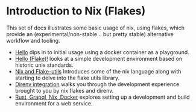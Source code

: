 # Introduction to Nix (Flakes)

This set of docs illustrates some basic usage of nix, using flakes,
which provide an (experimental/non-stable .. but pretty stable)
alternative workflow and tooling.

- [Hello](./hello) dips in to initial usage using a docker container
  as a playground.
- [Hello (Flake)!](./hello-flake) looks at a simple development
  environment based on historic unix standards.
- [ Nix and Flake-utils](./nix-flake-utils) Introduces some of the nix
  language along with starting to delve into the flake utils library.
- [Direnv integration](./direnv) walks you through the development
  experience brought to you by nix flakes and direnv.
- [Rust, Grapql, Nix, Docker](./rs-gql) explores setting up a
  development and build environment for a web service.
